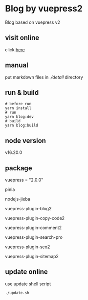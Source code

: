 # Blog by vuepress2
Blog based on vuepress v2

## visit online
click [here](https://saynop.github.io/)

## manual
put markdown files in *./detail* directory

## run & build
```shell
# before run
yarn install
# run
yarn blog:dev
# build
yarn blog:build
```

## node version
v16.20.0

## package
vuepress = "2.0.0"<br>

pinia<br>

nodejs-jieba<br>

vuepress-plugin-blog2<br>

vuepress-plugin-copy-code2<br>

vuepress-plugin-comment2<br>

vuepress-plugin-search-pro<br>

vuepress-plugin-seo2<br>

vuepress-plugin-sitemap2<br>

## update online
use update shell script
```bash
./update.sh
```
